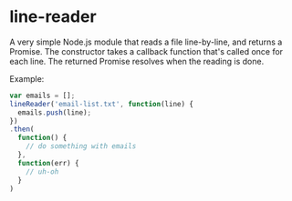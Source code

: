 # line-reader

A very simple Node.js module that reads a file line-by-line, and returns
a Promise. The constructor takes a callback function that's called once
for each line. The returned Promise resolves when the reading is done.

Example:

```javascript
var emails = [];
lineReader('email-list.txt', function(line) {
  emails.push(line);
})
.then(
  function() {
    // do something with emails
  },
  function(err) {
    // uh-oh
  }
)
```
